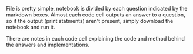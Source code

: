 File is pretty simple, notebook is divided by each question indicated by the markdown boxes. Almost each code cell outputs an answer to a question, so if the output (print statments) aren't present, simply download the notebook and run it.

There are notes in each code cell explaining the code and method behind the answers and implementations. 